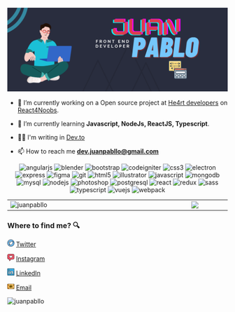 ![capa Juan](./images/Juan.png)

- 🔭 I’m currently working on a Open source project at [He4rt developers](https://github.com/he4rt/4noobs) on [React4Noobs](https://github.com/he4rt/react4noobs).
- 🌱 I’m currently learning **Javascript, NodeJs, ReactJS, Typescript**.

- 👨‍💻 I'm writing in [Dev.to](https://dev.to/juanpabllo)

<!-- - 💬 Ask me about **Front-End** -->

- 📫 How to reach me **dev.juanpabllo@gmail.com**

<p align="center"><img src="https://devicons.github.io/devicon/devicon.git/icons/angularjs/angularjs-original.svg" alt="angularjs" width="40" height="40"/> <img src="https://download.blender.org/branding/community/blender_community_badge_white.svg" alt="blender" width="40" height="40"/> <img src="https://devicons.github.io/devicon/devicon.git/icons/bootstrap/bootstrap-plain.svg" alt="bootstrap" width="40" height="40"/> <img src="https://cdn.worldvectorlogo.com/logos/codeigniter.svg" alt="codeigniter" width="40" height="40"/> <img src="https://devicons.github.io/devicon/devicon.git/icons/css3/css3-original-wordmark.svg" alt="css3" width="40" height="40"/> <img src="https://devicons.github.io/devicon/devicon.git/icons/electron/electron-original.svg" alt="electron" width="40" height="40"/> <img src="https://devicons.github.io/devicon/devicon.git/icons/express/express-original-wordmark.svg" alt="express" width="40" height="40"/> <img src="https://www.vectorlogo.zone/logos/figma/figma-icon.svg" alt="figma" width="40" height="40"/> <img src="https://www.vectorlogo.zone/logos/git-scm/git-scm-icon.svg" alt="git" width="40" height="40"/> <img src="https://devicons.github.io/devicon/devicon.git/icons/html5/html5-original-wordmark.svg" alt="html5" width="40" height="40"/> <img src="https://www.vectorlogo.zone/logos/adobe_illustrator/adobe_illustrator-icon.svg" alt="illustrator" width="40" height="40"/> <img src="https://devicons.github.io/devicon/devicon.git/icons/javascript/javascript-original.svg" alt="javascript" width="40" height="40"/> <img src="https://devicons.github.io/devicon/devicon.git/icons/mongodb/mongodb-original-wordmark.svg" alt="mongodb" width="40" height="40"/> <img src="https://devicons.github.io/devicon/devicon.git/icons/mysql/mysql-original-wordmark.svg" alt="mysql" width="40" height="40"/> <img src="https://devicons.github.io/devicon/devicon.git/icons/nodejs/nodejs-original-wordmark.svg" alt="nodejs" width="40" height="40"/> <img src="https://devicons.github.io/devicon/devicon.git/icons/photoshop/photoshop-plain.svg" alt="photoshop" width="40" height="40"/> <img src="https://devicons.github.io/devicon/devicon.git/icons/postgresql/postgresql-original-wordmark.svg" alt="postgresql" width="40" height="40"/> <img src="https://devicons.github.io/devicon/devicon.git/icons/react/react-original-wordmark.svg" alt="react" width="40" height="40"/> <img src="https://devicons.github.io/devicon/devicon.git/icons/redux/redux-original.svg" alt="redux" width="40" height="40"/> <img src="https://devicons.github.io/devicon/devicon.git/icons/sass/sass-original.svg" alt="sass" width="40" height="40"/> <img src="https://devicons.github.io/devicon/devicon.git/icons/typescript/typescript-original.svg" alt="typescript" width="40" height="40"/> <img src="https://devicons.github.io/devicon/devicon.git/icons/vuejs/vuejs-original-wordmark.svg" alt="vuejs" width="40" height="40"/> <img src="https://devicons.github.io/devicon/devicon.git/icons/webpack/webpack-original.svg" alt="webpack" width="40" height="40"/></p>

<center>
  <table>
    <tr>
      <td><img width="400px" align="left" src="https://github-readme-stats.vercel.app/api?username=juanpabllo&show_icons=true&theme=material-palenight" alt="juanpabllo" /></td>
<td><img width="370px" align="left" src="https://github-readme-stats.vercel.app/api/top-langs/?username=juanpabllo&hide=html&layout=compact&theme=material-palenight" /></td>
</tr>   
  </table>
</center>

### Where to find me? :mag:

<a href="https://twitter.com/Juan_Pabl00o"><img src="https://github.com/JuanPabllo/JuanPabllo/blob/master/images/twitter.png" width="16"></img></a> [Twitter](https://twitter.com/Juan_Pabl00o)

<a href="https://www.instagram.com/juan_pablloreal/"><img src="https://github.com/JuanPabllo/JuanPabllo/blob/master/images/instagram.png" width="16"></img></a> [Instagram](https://www.instagram.com/juan_pablloreal/)

<a href="https://www.linkedin.com/in/juanpablodev/"><img src="https://github.com/JuanPabllo/JuanPabllo/blob/master/images/linkedin.png" width="16"></img></a> [LinkedIn](https://www.linkedin.com/in/juanpablodev/)

<a href="mailto:juanpablo192.dreaw@gmail.com"><img src="https://github.com/JuanPabllo/JuanPabllo/blob/master/images/email.png" width="16"></img></a> [Email](mailto:juanpablo192.dreaw@gmail.com)

<p align="left"> <img src="https://komarev.com/ghpvc/?username=juanpabllo" alt="juanpabllo" /> </p>
